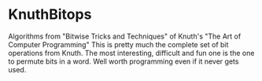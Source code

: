 # KnuthBitops
Algorithms from "Bitwise Tricks and Techniques" of Knuth's "The Art of Computer Programming"
This is pretty much the complete set of bit operations from Knuth.  The most interesting,
difficult and fun one is the one to permute bits in a word.  Well worth programming even if
it never gets used.
